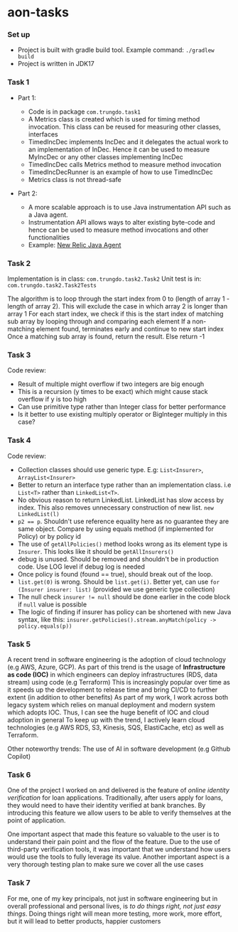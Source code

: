 # aon-tasks

### Set up
- Project is built with gradle build tool. Example command:
```./gradlew build```
- Project is written in JDK17

### Task 1

- Part 1:
  - Code is in package `com.trungdo.task1`
  - A Metrics class is created which is used for timing method invocation. This class can be reused for measuring other classes, interfaces
  - TimedIncDec implements IncDec and it delegates the actual work to an implementation of InDec. Hence it can be used to measure MyIncDec or any other classes implementing IncDec
  - TimedIncDec calls Metrics method to measure method invocation
  - TimedIncDecRunner is an example of how to use TimedIncDec
  - Metrics class is not thread-safe

- Part 2:
  - A more scalable approach is to use Java instrumentation API such as a Java agent.
  - Instrumentation API allows ways to alter existing byte-code and hence can be used to measure method invocations and other functionalities
  - Example: [New Relic Java Agent
](https://docs.newrelic.com/docs/apm/agents/java-agent/getting-started/introduction-new-relic-java/)

### Task 2

Implementation is in class: `com.trungdo.task2.Task2`
Unit test is in: `com.trungdo.task2.Task2Tests`

The algorithm is to loop through the start index from 0 to (length of array 1 - length of array 2).
This will exclude the case in which array 2 is longer than array 1
For each start index, we check if this is the start index of matching sub array by looping through and comparing each element
If a non-matching element found, terminates early and continue to new start index
Once a matching sub array is found, return the result. Else return -1

### Task 3

Code review:
- Result of multiple might overflow if two integers are big enough
- This is a recursion (y times to be exact) which might cause stack overflow if y is too high
- Can use primitive type rather than Integer class for better performance
- Is it better to use existing multiply operator or BigInteger multiply in this case?

### Task 4

Code review:
- Collection classes should use generic type. E.g: `List<Insurer>`, `ArrayList<Insurer>`
- Better to return an interface type rather than an implementation class. i.e `List<T>` rather than `LinkedList<T>`. 
- No obvious reason to return LinkedList. LinkedList has slow access by index. This also removes unnecessary construction of new list. `new LinkedList(l)`
- `p2 == p`. Shouldn't use reference equality here as no guarantee they are same object. Compare by using equals method (if implemented for Policy) or by policy id
- The use of `getAllPolicies()` method looks wrong as its element type is `Insurer`. This looks like it should be `getAllInsurers()`
- debug is unused. Should be removed and shouldn't be in production code. Use LOG level if debug log is needed
- Once policy is found (found == true), should break out of the loop. 
- `list.get(0)` is wrong. Should be `list.get(i)`. Better yet, can use `for (Insurer insurer: list)` (provided we use generic type collection)
- The null check `insurer != null` should be done earlier in the code block if `null` value is possible
- The logic of finding if insurer has policy can be shortened with new Java syntax, like this:
  ```insurer.getPolicies().stream.anyMatch(policy -> policy.equals(p))```

### Task 5

A recent trend in software engineering is the adoption of cloud technology (e.g AWS, Azure, GCP). 
As part of this trend is the usage of **Infrastructure as code (IOC)** in which engineers can deploy infrastructures (RDS, data stream) using code (e.g Terraform)
This is increasingly popular over time as it speeds up the development to release time and bring CI/CD to further extent (in addition to other benefits)
As part of my work, I work across both legacy system which relies on manual deployment and modern system which adopts IOC. Thus, I can see the huge benefit of IOC and cloud adoption in general
To keep up with the trend, I actively learn cloud technologies (e.g AWS RDS, S3, Kinesis, SQS, ElastiCache, etc) as well as Terraform.

Other noteworthy trends: The use of AI in software development (e.g Github Copilot)

### Task 6

One of the project I worked on and delivered is the feature of *online identity verification* for loan applications.
Traditionally, after users apply for loans, they would need to have their identity verified at bank branches.
By introducing this feature we allow users to be able to verify themselves at the point of application.

One important aspect that made this feature so valuable to the user is to understand their pain point and the flow of the feature.
Due to the use of third-party verification tools, it was important that we understand how users would use the tools to fully leverage its value.
Another important aspect is a very thorough testing plan to make sure we cover all the use cases 

### Task 7

For me, one of my key principals, not just in software engineering but in overall professional and personal lives, is *to do things right, not just easy things*.
Doing things right will mean more testing, more work, more effort, but it will lead to better products, happier customers
